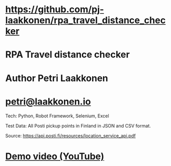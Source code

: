 # https://github.com/pj-laakkonen/rpa_travel_distance_checker
# RPA Travel distance checker
# Author Petri Laakkonen
# petri@laakkonen.io

Tech:
Python, Robot Framework, Selenium, Excel

Test Data: All Posti pickup points in Finland in JSON and CSV format.

Source:
https://api.posti.fi/resources/location_service_api.pdf

# <a href="https://youtu.be/y-K-c6hZ5wE">Demo video (YouTube)</a>

#
